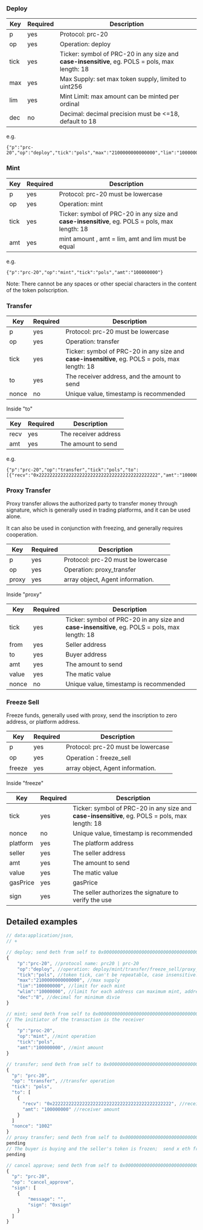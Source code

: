 ### Deploy

|Key|Required|Description|
|---|---|---|
|p|yes|Protocol: prc-20|
|op|yes|Operation: deploy|
|tick|yes|Ticker: symbol of PRC-20 in any size and **case-insensitive**, eg. POLS = pols, max length: 18|
|max|yes|Max Supply: set max token supply, limited to uint256|
|lim|yes|Mint Limit: max amount can be minted per ordinal|
|dec|no|Decimal: decimal precision must be <=18, default to 18|

e.g.
```
{"p":"prc-20","op":"deploy","tick":"pols","max":"2100000000000000","lim":"100000000"}
```

### Mint 

|Key|Required|Description|
|---|---|---|
|p|yes|Protocol: prc-20 must be lowercase|
|op|yes|Operation: mint|
|tick|yes|Ticker: symbol of PRC-20 in any size and **case-insensitive**, eg. POLS = pols, max length: 18|
|amt|yes|mint amount , amt = lim, amt and lim must be equal|

e.g.
```
{"p":"prc-20","op":"mint","tick":"pols","amt":"100000000"}
```
Note: There cannot be any spaces or other special characters in the content of the token polscription.

### Transfer

|Key|Required|Description|
|---|---|---|
|p|yes|Protocol: prc-20 must be lowercase|
|op|yes|Operation: transfer|
|tick|yes|Ticker: symbol of PRC-20 in any size and **case-insensitive**, eg. POLS = pols, max length: 18|
|to|yes|The receiver address, and the amount to send|
|nonce|no|Unique value, timestamp is recommended|

Inside "to"

|Key|Required|Description|
|---|---|---|
|recv|yes|The receiver address|
|amt|yes|The amount to send|

e.g.
```
{"p":"prc-20","op":"transfer","tick":"pols","to":[{"recv":"0x22222222222222222222222222222222222222222222","amt":"1000000"}]}
```

### Proxy Transfer 

Proxy transfer allows the authorized party to transfer money through signature, which is generally used in trading platforms, and it can be used alone.

It can also be used in conjunction with freezing, and generally requires cooperation.

|Key|Required|Description|
|---|---|---|
|p|yes|Protocol: prc-20 must be lowercase|
|op|yes|Operation: proxy_transfer|
|proxy|yes|array object, Agent information.|

Inside "proxy"

|Key|Required|Description|
|---|---|---|
|tick|yes|Ticker: symbol of PRC-20 in any size and **case-insensitive**, eg. POLS = pols, max length: 18|
|from|yes|Seller address|
|to|yes|Buyer address|
|amt|yes|The amount to send|
|value|yes|The matic value|
|nonce|no|Unique value, timestamp is recommended|

### Freeze Sell
Freeze funds, generally used with proxy, send the inscription to zero address, or platform address.

|Key|Required|Description|
|---|---|---|
|p|yes|Protocol: prc-20 must be lowercase|
|op|yes|Operation：freeze_sell|
|freeze|yes|array object, Agent information.|

Inside "freeze"

|Key|Required|Description|
|---|---|---|
|tick|yes|Ticker: symbol of PRC-20 in any size and **case-insensitive**, eg. POLS = pols, max length: 18|
|nonce|no|Unique value, timestamp is recommended|
|platform|yes|The platform address|
|seller|yes|The seller address|
|amt|yes|The amount to send|
|value|yes|The matic value|
|gasPrice|yes|gasPrice|
|sign|yes|The seller authorizes the signature to verify the use|



## Detailed examples

```js
// data:application/json,
// +

// deploy; send 0eth from self to 0x0000000000000000000000000000000000000000;
{
    "p":"prc-20", //protocol name: prc20 | prc-20
    "op":"deploy", //operation: deploy/mint/transfer/freeze_sell/proxy_transfer
    "tick":"pols", //token tick, can't be repeatable, case insensitive.
    "max":"2100000000000000", //max supply
    "lim":"100000000", //limit for each mint
    "wlim":"10000000", //limit for each address can maximum mint, address balance < deploy.wlim (Before mint, please do not receive transfers from others, transfers are also counted as balance)
    "dec":"8", //decimal for minimum divie
}

// mint; send 0eth from self to 0x0000000000000000000000000000000000000000;
// The initiator of the transaction is the receiver
{
    "p":"proc-20",
    "op":"mint", //mint operation
    "tick":"pols",
    "amt":"100000000", //mint amount
}

// transfer; send 0eth from self to 0x0000000000000000000000000000000000000000
{
  "p": "prc-20",
  "op": "transfer", //transfer operation
  "tick": "pols",
  "to": [ 
    {
      "recv": "0x22222222222222222222222222222222222222222222", //receiver address
      "amt": "100000000" //receiver amount
    }
  ]
  "nonce": "1002"
}
// proxy transfer; send 0eth from self to 0x0000000000000000000000000000000000000000 or platform address
pending
// The buyer is buying and the seller's token is frozen;  send x eth from self to 0x0000000000000000000000000000000000000000 or platform address
pending

// cancel approve; send 0eth from self to 0x0000000000000000000000000000000000000000
{
  "p": "prc-20",
  "op": "cancel_approve",
  "sign": [
    {
        "message": "",
        "sign": "0xsign"
    }
  ]
}
```